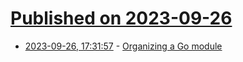 # [Published on 2023-09-26](index.md)

* [2023-09-26, 17:31:57](https://lobste.rs/s/zwthrh/organizing_go_module) - [Organizing a Go module](https://go.dev/doc/modules/layout)
